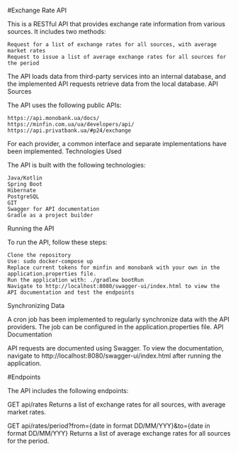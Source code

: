 #Exchange Rate API

This is a RESTful API that provides exchange rate information from various sources. It includes two methods:

    Request for a list of exchange rates for all sources, with average market rates
    Request to issue a list of average exchange rates for all sources for the period

The API loads data from third-party services into an internal database, and the implemented API requests retrieve data from the local database.
API Sources

The API uses the following public APIs:

    https://api.monobank.ua/docs/
    https://minfin.com.ua/ua/developers/api/
    https://api.privatbank.ua/#p24/exchange

For each provider, a common interface and separate implementations have been implemented.
Technologies Used

The API is built with the following technologies:

    Java/Kotlin
    Spring Boot
    Hibernate
    PostgreSQL
    GIT
    Swagger for API documentation
    Gradle as a project builder

Running the API

To run the API, follow these steps:

    Clone the repository
    Use: sudo docker-compose up
    Replace current tokens for minfin and monobank with your own in the application.properties file.
    Run the application with: ./gradlew bootRun
    Navigate to http://localhost:8080/swagger-ui/index.html to view the API documentation and test the endpoints

Synchronizing Data

A cron job has been implemented to regularly synchronize data with the API providers. The job can be configured in the application.properties file.
API Documentation

API requests are documented using Swagger. To view the documentation, navigate to http://localhost:8080/swagger-ui/index.html after running the application.

#Endpoints

The API includes the following endpoints:

GET api/rates
Returns a list of exchange rates for all sources, with average market rates.

GET api/rates/period?from={date in format DD/MM/YYY}&to={date in format DD/MM/YYY}
Returns a list of average exchange rates for all sources for the period.
